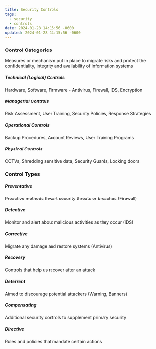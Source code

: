 ```yaml
---
title: Security Controls
tags:
  - security
  - controls
date: 2024-01-28 14:15:56 -0600
updated: 2024-01-28 14:15:56 -0600
---
```


### Control Categories
Measures or mechanism put in place to migrate risks and protect the confidentiality, integrity and availability of information systems

##### Technical (Logical) Controls
Hardware, Software, Firmware - Antivirus, Firewall, IDS, Encryption  

##### Managerial Controls
Risk Assessment, User Training, Security Policies, Response Strategies

##### Operational Controls
Backup Procedures, Account Reviews, User Training Programs  

##### Physical Controls
CCTVs, Shredding sensitive data, Security Guards, Locking doors

### Control Types

##### Preventative
Proactive methods thwart security threats or breaches (Firewall)  

##### Detective
Monitor and alert about malicious activities as they occur (IDS)  

##### Corrective
Migrate any damage and restore systems (Antivirus)  

##### Recovery
Controls that help us recover after an attack

##### Deterrent
Aimed to discourage potential attackers (Warning, Banners)  

##### Compensating
Additional security controls to supplement primary security  

##### Directive
Rules and policies that mandate certain actions
